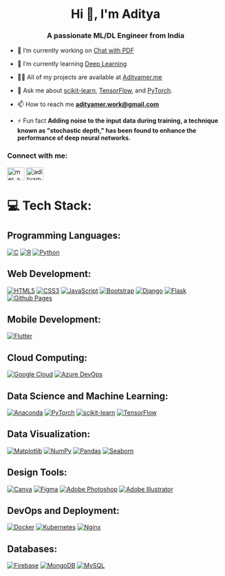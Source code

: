 <h1 align="center">Hi 👋, I'm Aditya</h1>
<h3 align="center">A passionate ML/DL Engineer from India</h3>

- 🔭 I’m currently working on [Chat with PDF](https://github.com/Aditya190803/Chat-with-PDF)

- 🌱 I’m currently learning [Deep Learning](https://github.com/topics/deep-learning)

- 👨‍💻 All of my projects are available at [Adityamer.me](https://www.Adityamer.me)

- 💬 Ask me about [scikit-learn](https://github.com/scikit-learn), [TensorFlow](https://github.com/Tensorflow), and [PyTorch](https://github.com/Pytorch).

- 📫 How to reach me **adityamer.work@gmail.com**

- ⚡ Fun fact **Adding noise to the input data during training, a technique known as "stochastic depth," has been found to enhance the performance of deep neural networks.**

<h3 align="left">Connect with me:</h3>
<p align="left">
<a href="https://twitter.com/mer_aditya" target="blank"><img align="center" src="https://raw.githubusercontent.com/rahuldkjain/github-profile-readme-generator/master/src/images/icons/Social/twitter.svg" alt="mer_aditya" height="30" width="40" /></a>
<a href="https://kaggle.com/adityamer" target="blank"><img align="center" src="https://raw.githubusercontent.com/rahuldkjain/github-profile-readme-generator/master/src/images/icons/Social/kaggle.svg" alt="adityamer" height="30" width="40" /></a>
</p>

# 💻 Tech Stack:

## Programming Languages:
[![C](https://img.shields.io/badge/c-%2300599C.svg?style=for-the-badge&logo=c&logoColor=white)](https://github.com/topics/c)
[![R](https://img.shields.io/badge/r-%23276DC3.svg?style=for-the-badge&logo=r&logoColor=white)](https://github.com/topics/r)
[![Python](https://img.shields.io/badge/python-3670A0?style=for-the-badge&logo=python&logoColor=ffdd54)](https://github.com/topics/python)

## Web Development:
[![HTML5](https://img.shields.io/badge/html5-%23E34F26.svg?style=for-the-badge&logo=html5&logoColor=white)](https://github.com/topics/html)
[![CSS3](https://img.shields.io/badge/css3-%231572B6.svg?style=for-the-badge&logo=css3&logoColor=white)](https://github.com/topics/css)
[![JavaScript](https://img.shields.io/badge/javascript-%23323330.svg?style=for-the-badge&logo=javascript&logoColor=%23F7DF1E)](https://github.com/topics/javascript)
[![Bootstrap](https://img.shields.io/badge/bootstrap-%238511FA.svg?style=for-the-badge&logo=bootstrap&logoColor=white)](https://github.com/topics/bootstrap)
[![Django](https://img.shields.io/badge/django-%23092E20.svg?style=for-the-badge&logo=django&logoColor=white)](https://github.com/topics/django)
[![Flask](https://img.shields.io/badge/flask-%23000.svg?style=for-the-badge&logo=flask&logoColor=white)](https://github.com/topics/flask)
[![Github Pages](https://img.shields.io/badge/github%20pages-121013?style=for-the-badge&logo=github&logoColor=white)](https://github.com/topics/github-pages)

## Mobile Development:
[![Flutter](https://img.shields.io/badge/Flutter-%2302569B.svg?style=for-the-badge&logo=Flutter&logoColor=white)](https://github.com/topics/flutter)

## Cloud Computing:
[![Google Cloud](https://img.shields.io/badge/GoogleCloud-%234285F4.svg?style=for-the-badge&logo=google-cloud&logoColor=white)](https://github.com/topics/google-cloud)
[![Azure DevOps](https://img.shields.io/badge/azuredevops-0078D7.svg?style=for-the-badge&logo=azuredevops&logoColor=white&color=%230078D7)](https://github.com/topics/azure-devops)

## Data Science and Machine Learning:
[![Anaconda](https://img.shields.io/badge/Anaconda-%2344A833.svg?style=for-the-badge&logo=anaconda&logoColor=white)](https://github.com/topics/anaconda)
[![PyTorch](https://img.shields.io/badge/PyTorch-%23EE4C2C.svg?style=for-the-badge&logo=PyTorch&logoColor=white)](https://github.com/topics/pytorch)
[![scikit-learn](https://img.shields.io/badge/scikit--learn-%23F7931E.svg?style=for-the-badge&logo=scikit-learn&logoColor=white)](https://github.com/topics/scikit-learn)
[![TensorFlow](https://img.shields.io/badge/TensorFlow-%23FF6F00.svg?style=for-the-badge&logo=TensorFlow&logoColor=white)](https://github.com/topics/tensorflow)

## Data Visualization:
[![Matplotlib](https://img.shields.io/badge/Matplotlib-%23ffffff.svg?style=for-the-badge&logo=Matplotlib&logoColor=black)](https://github.com/topics/matplotlib)
[![NumPy](https://img.shields.io/badge/numpy-%23013243.svg?style=for-the-badge&logo=numpy&logoColor=white)](https://github.com/topics/numpy)
[![Pandas](https://img.shields.io/badge/pandas-%23150458.svg?style=for-the-badge&logo=pandas&logoColor=white)](https://github.com/topics/pandas)
[![Seaborn](https://img.shields.io/badge/seaborn-%23white.svg?style=for-the-badge&logo=seaborn&logoColor=black)](https://github.com/topics/seaborn)

## Design Tools:
[![Canva](https://img.shields.io/badge/Canva-%2300C4CC.svg?style=for-the-badge&logo=Canva&logoColor=white)](https://github.com/topics/canva)
[![Figma](https://img.shields.io/badge/figma-%23F24E1E.svg?style=for-the-badge&logo=figma&logoColor=white)](https://github.com/topics/figma)
[![Adobe Photoshop](https://img.shields.io/badge/adobe%20photoshop-%2331A8FF.svg?style=for-the-badge&logo=adobe%20photoshop&logoColor=white)](https://github.com/topics/adobe-photoshop)
[![Adobe Illustrator](https://img.shields.io/badge/adobe%20illustrator-%23FF9A00.svg?style=for-the-badge&logo=adobe%20illustrator&logoColor=white)](https://github.com/topics/adobe-illustrator)

## DevOps and Deployment:
[![Docker](https://img.shields.io/badge/docker-%230db7ed.svg?style=for-the-badge&logo=docker&logoColor=white)](https://github.com/topics/docker)
[![Kubernetes](https://img.shields.io/badge/kubernetes-%23326ce5.svg?style=for-the-badge&logo=kubernetes&logoColor=white)](https://github.com/topics/kubernetes)
[![Nginx](https://img.shields.io/badge/nginx-%23009639.svg?style=for-the-badge&logo=nginx&logoColor=white)](https://github.com/topics/nginx)

## Databases:
[![Firebase](https://img.shields.io/badge/firebase-%23039BE5.svg?style=for-the-badge&logo=firebase)](https://github.com/topics/firebase)
[![MongoDB](https://img.shields.io/badge/MongoDB-%234ea94b.svg?style=for-the-badge&logo=mongodb&logoColor=white)](https://github.com/topics/mongodb)
[![MySQL](https://img.shields.io/badge/mysql-%2300000f.svg?style=for-the-badge&logo=mysql&logoColor=white)](https://github.com/topics/mysql)
